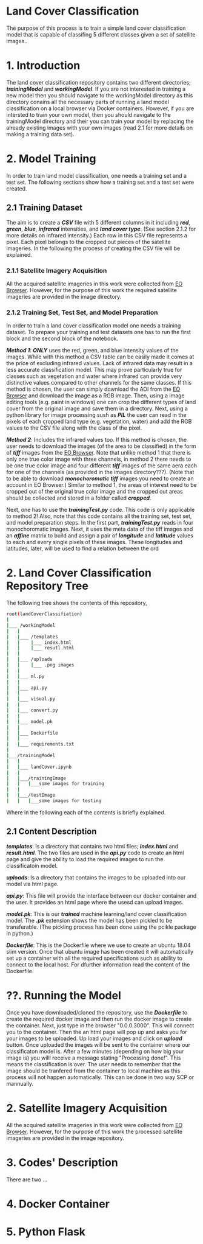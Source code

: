 # Land Cover Classification

The purpose of this process is to train a simple land cover classification model that is capable of classifing 5 different classes given a set of satellite images..

# 1. Introduction

The land cover classification repository contains two different directories; ___trainingModel___ and ___workingModel___. If you are not interested in training a new model then you should navigate to the workingModel directory as this directory conains all the necessary parts of running a land model classification on a local browser via Docker containers. However, if you are intersted to train your own model, then you should navigate to the trainingModel directory and their you can train your model by replacing the already existing images with your own images (read 2.1 for more details on making a training data set).

# 2. Model Training

In order to train land model classification, one needs a training set and a test set. The following sections show how a training set and a test set were created.

## 2.1 Training Dataset

The aim is to create a ___CSV___ file with 5 different columns in it including ___red___, ___green___, ___blue___, ___infrared___ intensities, and ___land cover type___. (See section 2.1.2 for more details on infrared intensity.) Each row in this CSV file represents a pixel. Each pixel belongs to the cropped out pieces of the satellite imageries. In the following the process of creating the CSV file will be explained.

### 2.1.1 Satellite Imagery Acquisition

All the acquired satellite imageries in this work were collected from [EO Browser](https://www.sentinel-hub.com/explore/eobrowser). However, for the purpose of this work the required satellite imageries are provided in the image directory.

### 2.1.2 Training Set, Test Set, and Model Preparation

In order to train a land cover classification model one needs a training dataset. To prepare your training and test datasets one has to run the first block and the second block of the notebook.

___Method 1___: ___ONLY___ uses the red, green, and blue intensity values of the images. While with this method a CSV table can be easily made it comes at the price of excluding infrared values. Lack of infrared data may result in a less accurate classification model. This may prove particularly true for classes such as vegetation and water where infrared can provide very distinctive values compared to other channels for the same classes. If this method is chosen, the user can simply download the AOI from the [EO Browser](https://www.sentinel-hub.com/explore/eobrowser) and download the image as a RGB image. Then, using a image editing tools (e.g. paint in windows) one can crop the different types of land cover from the original image and save them in a directory. Next, using a python library for image processing sush as ___PIL___ the user can read in the pixels of each cropped land type (e.g. vegetation, water) and add the RGB values to the CSV file along with the class of the pixel.

___Method 2___: Includes the infrared values too. If this method is chosen, the user needs to download the images (of the area to be classified) in the form of ___tiff___ images from the [EO Browser](https://www.sentinel-hub.com/explore/eobrowser). Note that unlike method 1 that there is only one true color image with three channels, in method 2 there needs to be one true color image and four different ___tiff___ images of the same aera each for one of the channels (as provided in the images directory???). (Note that to be able to download ___monochoromatic tiff___ images you need to create an account in EO Browser.) Similar to method 1, the areas of interest need to be cropped out of the original true color image and the cropped out areas should be collected and stored in a folder called ___cropped___.

Next, one has to use the ___trainingTest.py___ code. This code is only applicable to method 2! Also, note that this code contains all the training set, test set, and model preparation steps. In the first part, ___trainingTest.py___ reads in four monochoromatic images. Next, it uses the meta data of the tiff images and an ___affine___ matrix to build and assign a pair of ___longitude___ and ___latitude___ values to each and every single pixels of these images. These longitudes and latitudes, later, will be used to find a relation between the ord


# 2. Land Cover Classification Repository Tree

The following tree shows the contents of this repository, 

```bash
root(landCoverClassifiation)
|   
|___ /workingModel
|   |
|   |___ /templates
|   |    |___ index.html
|   |    |___ resutl.html
|   |
|   |___ /uploads
|   |    |___ .png images
|   |
|   |___ ml.py
|   |
|   |___ api.py
|   |
|   |___ visual.py
|   |
|   |___ convert.py
|   |
|   |___ model.pk
|   |
|   |___ Dockerfile
|   |
|   |___ requirements.txt
|      
|___/trainingModel
|   |
|   |___ landCover.ipynb
|   |
|   |___/trainingImage
|   |   |___some images for training
|   |
|   |___/testImage
|   |   |___some images for testing

```

Where in the following each of the contents is briefly explained.

## 2.1 Content Description

___templates___: Is a directory that contains two html files; ___index.html___ and ___result.html___. The two files are used in the ___api.py___ code to create an html page and give the ability to load the required images to run the classificatoin model. 

___uploads___: Is a directory that contains the images to be uploaded into our model via html page.

___api.py___: This file will provide the interface between our docker container and the user. It provides an html page where the usesd can upload images.

___model.pk___: This is our ___trained___ machine learning/land cover classification model. The ___.pk___ extension shows the model has been pickled to be transferable. (The pickling process has been done using the pcikle package in python.)

___Dockerfile___: This is the Dockerfile where we use to create an ubuntu 18.04 slim version. Once that ubuntu image has been created it will automatically set up a container with all the required specifications such as ability to connect to the local host. For dfurther information read the content of the Dockerfile.



# ??. Running the Model

Once you have downloaded/cloned the repository, use the ___Dockerfile___ to create the required docker image and then run the docker image to create the container. Next, just type in the browser "0.0.0.3000". This will connect you to the container. Then the an html page will pop up and asks you for your images to be uploaded. Up load your images and click on ___upload___ button. Once uploaded the images will be sent to the container where our classificaton model is. After a few minutes (depending on how big your image is) you willl receive a message stating "Processing done!". This means the classification is over. The user needs to remember that the image should be tranfered from the container to local machine as this process will not happen automatically. This can be done in two way SCP or mannually.



# 2. Satellite Imagery Acquisition

All the acquired satellite imageries in this work were collected from [EO Browser](https://www.sentinel-hub.com/explore/eobrowser). However, for the purpose of this work the processed satellite imageries are provided in the image repository.


# 3. Codes' Description


There are two ...
# 4. Docker Container


# 5. Python Flask

